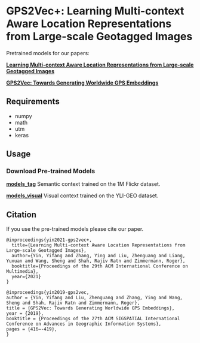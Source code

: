 # GPS2Vec+: Learning Multi-context Aware Location Representations from Large-scale Geotagged Images

Pretrained models for our papers:

**<a href="/papers/gps2vec+.pdf">Learning Multi-context Aware Location Representations from Large-scale Geotagged Images</a>** 

**<a href="/papers/gps2vec.pdf">GPS2Vec: Towards Generating Worldwide GPS Embeddings</a>** 

## Requirements
  - numpy
  - math
  - utm
  - keras

## Usage

### Download Pre-trained Models

**<a href="https://www.dropbox.com/s/j8b4h3ynkv42gj4/models_tag.zip?dl=0">models_tag</a>** Semantic context trained on the 1M Flickr dataset.

**<a href="https://www.dropbox.com/s/kcsadz2fl6ynymh/models_visual.zip?dl=0">models_visual</a>** Visual context trained on the YLI-GEO dataset.

## Citation
If you use the pre-trained models please cite our paper.
```
@inproceedings{yin2021-gps2vec+,
  title={Learning Multi-context Aware Location Representations from Large-scale Geotagged Images},
  author={Yin, Yifang and Zhang, Ying and Liu, Zhenguang and Liang, Yuxuan and Wang, Sheng and Shah, Rajiv Ratn and Zimmermann, Roger},
  booktitle={Proceedings of the 29th ACM International Conference on Multimedia},
  year={2021}
}

@inproceedings{yin2019-gps2vec,
author = {Yin, Yifang and Liu, Zhenguang and Zhang, Ying and Wang, Sheng and Shah, Rajiv Ratn and Zimmermann, Roger},
title = {GPS2Vec: Towards Generating Worldwide GPS Embeddings},
year = {2019},
booktitle = {Proceedings of the 27th ACM SIGSPATIAL International Conference on Advances in Geographic Information Systems},
pages = {416–-419},
}
```
